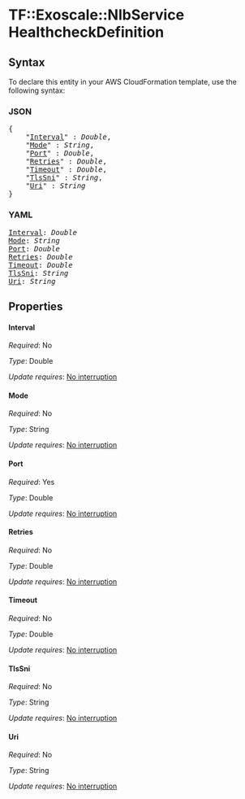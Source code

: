 # TF::Exoscale::NlbService HealthcheckDefinition

## Syntax

To declare this entity in your AWS CloudFormation template, use the following syntax:

### JSON

<pre>
{
    "<a href="#interval" title="Interval">Interval</a>" : <i>Double</i>,
    "<a href="#mode" title="Mode">Mode</a>" : <i>String</i>,
    "<a href="#port" title="Port">Port</a>" : <i>Double</i>,
    "<a href="#retries" title="Retries">Retries</a>" : <i>Double</i>,
    "<a href="#timeout" title="Timeout">Timeout</a>" : <i>Double</i>,
    "<a href="#tlssni" title="TlsSni">TlsSni</a>" : <i>String</i>,
    "<a href="#uri" title="Uri">Uri</a>" : <i>String</i>
}
</pre>

### YAML

<pre>
<a href="#interval" title="Interval">Interval</a>: <i>Double</i>
<a href="#mode" title="Mode">Mode</a>: <i>String</i>
<a href="#port" title="Port">Port</a>: <i>Double</i>
<a href="#retries" title="Retries">Retries</a>: <i>Double</i>
<a href="#timeout" title="Timeout">Timeout</a>: <i>Double</i>
<a href="#tlssni" title="TlsSni">TlsSni</a>: <i>String</i>
<a href="#uri" title="Uri">Uri</a>: <i>String</i>
</pre>

## Properties

#### Interval

_Required_: No

_Type_: Double

_Update requires_: [No interruption](https://docs.aws.amazon.com/AWSCloudFormation/latest/UserGuide/using-cfn-updating-stacks-update-behaviors.html#update-no-interrupt)

#### Mode

_Required_: No

_Type_: String

_Update requires_: [No interruption](https://docs.aws.amazon.com/AWSCloudFormation/latest/UserGuide/using-cfn-updating-stacks-update-behaviors.html#update-no-interrupt)

#### Port

_Required_: Yes

_Type_: Double

_Update requires_: [No interruption](https://docs.aws.amazon.com/AWSCloudFormation/latest/UserGuide/using-cfn-updating-stacks-update-behaviors.html#update-no-interrupt)

#### Retries

_Required_: No

_Type_: Double

_Update requires_: [No interruption](https://docs.aws.amazon.com/AWSCloudFormation/latest/UserGuide/using-cfn-updating-stacks-update-behaviors.html#update-no-interrupt)

#### Timeout

_Required_: No

_Type_: Double

_Update requires_: [No interruption](https://docs.aws.amazon.com/AWSCloudFormation/latest/UserGuide/using-cfn-updating-stacks-update-behaviors.html#update-no-interrupt)

#### TlsSni

_Required_: No

_Type_: String

_Update requires_: [No interruption](https://docs.aws.amazon.com/AWSCloudFormation/latest/UserGuide/using-cfn-updating-stacks-update-behaviors.html#update-no-interrupt)

#### Uri

_Required_: No

_Type_: String

_Update requires_: [No interruption](https://docs.aws.amazon.com/AWSCloudFormation/latest/UserGuide/using-cfn-updating-stacks-update-behaviors.html#update-no-interrupt)

